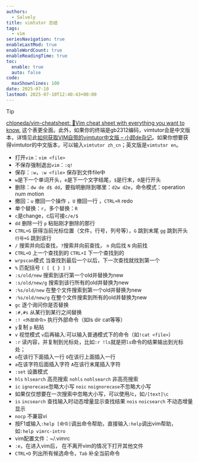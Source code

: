 ```yaml
---
authors:
  - Salvely
title: vimtutor 总结
tags:
  - vim
seriesNavigation: true
enableLastMod: true
enableWordCount: true
enableReadingTime: true
toc:
  enable: true
  auto: false
code:
  maxShownlines: 100
date: 2025-07-10
lastmod: 2025-07-10T12:40:43+08:00
---
```


<!--more-->

> [!TIP]
> [chloneda/vim-cheatsheet: 🍁Vim cheat sheet with everything you want to know.](https://github.com/chloneda/vim-cheatsheet) 这个表更全面。此外，如果你的终端是gb2312编码，vimtutor会是中文版本，详情见此[如何获取VIM自带的vimtutor中文版 – 小顾de杂记](https://blog.ihipop.com/2011/01/2026.html)。如果你想要获得vimtutor的中文版本，可以输入`vimtutor zh_cn`；英文版是`vimtutor en`。

- 打开`vim`：`vim <file>`
- 不保存强制退出`vim`：`:q!`
- 保存：`:w`，`:w <file>` 保存到文件file中
- `w`是下一个单词开头，`e`是下一个文字结尾，`$`是行末，`0`是行开头
- 删除：`dw de d$ dd`，要指明删除到哪里：`d2w d2e`，命令模式：operation num motion
- 撤回：`u` 撤回一个操作 ，`U` 撤回一行 ，`CTRL+R` redo
- 单个替换：`r`，多个替换：`R`
- `c`是change，c后可接`c/e/$`
- `dd` 删除一行 `p` 粘贴刚才删除的那行
- `CTRL+G` 获得当前光标位置（文件，行号，列号等），`G` 跳到末尾 `gg` 跳到开头 `行号+G` 跳到该行
- `/` 搜索并向后查找，`?`搜索并向前查找， `n` 向后找 `N` 向前找
- `CTRL+O` 上一个查找到的 `CTRL+I` 下一个查找到的
- `wrpscan`模式 当查找到最后一个以后，下一次查找就找到第一个
- `%` 匹配括号 `( [ { } ] )`
- `:s/old/new` 搜索到该行第一个old并替换为new
- `:s/old/new/g` 搜索到该行所有的old并替换为new
- `:%s/old/new` 在整个文件搜索到第一个old并替换为new
- `:%s/old/new/g` 在整个文件搜索到所有的old并替换为new
- `gc` 逐个询问你是否替换
- `:#,#s` 从某行到某行之间替换
- `:! <外部命令>` 执行外部命令（如ls dir cat等等）
- `y`复制 `p` 粘贴
- `v` 视觉模式 `v`后再输入:可以输入普通模式下的命令（如`!cat <file>`）
- `:r` 读内容，并复制到光标处，比如`:r !ls`就是把`ls`命令的结果输出到光标处；
- `o`在该行下面插入一行 `O`在该行上面插入一行
- `a`在该字符后面插入字符  `A`在该行末尾插入字符
- `:set` 设置模式
- `hls` `hlsearch` 高亮搜索 `nohls` `nohlsearch` 非高亮搜索
- `ic` `ignorecase`忽略大小写 `noic` `noignorecase`不忽略大小写
- 如果仅仅想要在一次搜索中忽略大小写，可以使用/c，如`/[text]\c`
- `is` `incsearch` 查找输入时动态增量显示查找结果 `nois` `noicsearch` 不动态增量显示
- `nocp` 不兼容vi
- 按F1或输入`:help [命令]`调出命令帮助，直接输入`:help`调出vim帮助，如`:help vimrc-intro`
- vim配置文件：~/.vimrc
- `:e`，在进入vim后， 在不离开vim的情况下打开其他文件
- `CTRL+D` 列出所有候选命令，`Tab` 补全当前命令
